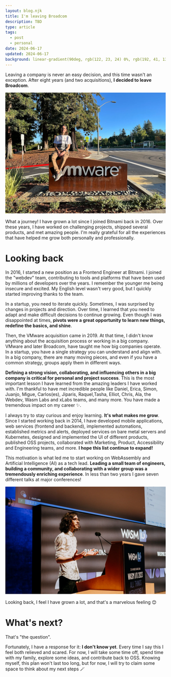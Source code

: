 ```yaml
---
layout: blog.njk
title: I'm leaving Broadcom
description: TBD
type: article
tags:
  - post
  - personal
date: 2024-06-17
updated: 2024-06-17
background: linear-gradient(90deg, rgb(122, 23, 24) 0%, rgb(192, 41, 130) 100%);
---
```


Leaving a company is never an easy decision, and this time wasn't an exception. After eight years (and two acquisitions), **I decided to leave Broadcom**. 

![Me in the VMware / Broadcom Palo Alto offices. I'm sitting on top of the VMware signal that identifies the campusentrance](/static/images/blog/leaving-broadcom/me.webp)

What a journey! I have grown a lot since I joined Bitnami back in 2016. Over these years, I have worked on challenging projects, shipped several products, and met amazing people. I'm really grateful for all the experiences that have helped me grow both personally and professionally.

# Looking back

In 2016, I started a new position as a Frontend Engineer at Bitnami. I joined the "webdev" team, contributing to tools and platforms that have been used by millions of developers over the years. I remember the younger me being insecure and excited. My English level wasn't very good, but I quickly started improving thanks to the team. 

In a startup, you need to iterate quickly. Sometimes, I was surprised by changes in projects and direction. Over time, I learned that you need to adapt and make difficult decisions to continue growing. Even though I was disappointed at times, **pivots were a great opportunity to learn new things, redefine the basics, and shine**.

Then, the VMware acquisition came in 2019. At that time, I didn't know anything about the acquisition process or working in a big company. VMware and later Broadcom, have taught me how big companies operate. In a startup, you have a single strategy you can understand and align with. In a big company, there are many moving pieces, and even if you have a common strategy, groups apply them in different ways. 

**Defining a strong vision, collaborating, and influencing others in a big company is critical for personal and project success**. This is the most important lesson I have learned from the amazing leaders I have worked with. I'm thankful to have met incredible people like Daniel, Erica, Simon, Juanjo, Migue, Carlos(es), Jiparis, Raquel,Tasha, Elliot, Chris, Ala, the Webdev, Wasm Labs and xLabs teams, and many more. You have made a tremendous impact on my career ✨.

I always try to stay curious and enjoy learning. **It's what makes me grow**. Since I started working back in 2014, I have developed mobile applications, web services (frontend and backend), implemented automations, established metrics and alerts, deployed services on bare metal servers and Kubernetes, designed and implemented the UI of different products, published OSS projects, collaborated with Marketing, Product, Accessibility and Engineering teams, and more. **I hope this list continue to expand!** 

This motivation is what led me to start working on WebAssembly and Artificial Intelligence (AI) as a tech lead. **Leading a small team of engineers, building a community, and collaborating with a wider group was a tremendously enriching experience**. In less than two years I gave seven different talks at major conferences!

![Me talking about Wasm Workers Server at Wasm IO. I'm wearing a white shirt and I have Visual studio code in the background](/static/images/blog/leaving-broadcom/wasmio.webp)

Looking back, I feel I have grown a lot, and that's a marvelous feeling 😊

# What's next?

That's "the question".

Fortunately, I have a response for it: **I don't know yet**. Every time I say this I feel both relieved and scared. For now, I will take some time off, spend time with my family, explore some ideas, and contribute back to OSS. Knowing myself, this plan won't last too long, but for now, I will try to claim some space to think about my next steps 🪄 